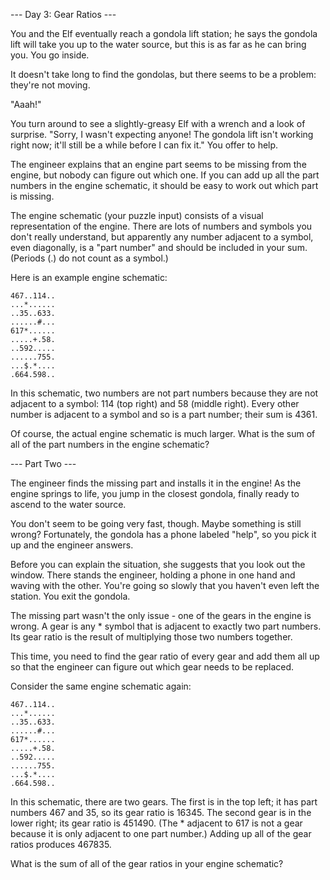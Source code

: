 --- Day 3: Gear Ratios ---

You and the Elf eventually reach a gondola lift station; he says the gondola lift will take you up to the water source, 
but this is as far as he can bring you. You go inside.

It doesn't take long to find the gondolas, but there seems to be a problem: they're not moving.

"Aaah!"

You turn around to see a slightly-greasy Elf with a wrench and a look of surprise. "Sorry, I wasn't expecting anyone!
 The gondola lift isn't working right now; it'll still be a while before I can fix it." You offer to help.

The engineer explains that an engine part seems to be missing from the engine, but nobody can figure out which one. 
If you can add up all the part numbers in the engine schematic, it should be easy to work out which part is missing.

The engine schematic (your puzzle input) consists of a visual representation of the engine. 
There are lots of numbers and symbols you don't really understand, but apparently any number adjacent to a symbol,
 even diagonally, is a "part number" and should be included in your sum. (Periods (.) do not count as a symbol.)

Here is an example engine schematic:

```
467..114..
...*......
..35..633.
......#...
617*......
.....+.58.
..592.....
......755.
...$.*....
.664.598..
```

In this schematic, two numbers are not part numbers because they are not adjacent to a symbol: 
114 (top right) and 58 (middle right). Every other number is adjacent to a symbol and so is a part number; 
their sum is 4361.

Of course, the actual engine schematic is much larger. What is the sum of all of the part numbers in the engine
 schematic?

--- Part Two ---

The engineer finds the missing part and installs it in the engine! As the engine springs to life, 
you jump in the closest gondola, finally ready to ascend to the water source.

You don't seem to be going very fast, though. Maybe something is still wrong? Fortunately, 
the gondola has a phone labeled "help", so you pick it up and the engineer answers.

Before you can explain the situation, she suggests that you look out the window. 
There stands the engineer, holding a phone in one hand and waving with the other. 
You're going so slowly that you haven't even left the station. You exit the gondola.

The missing part wasn't the only issue - one of the gears in the engine is wrong. 
A gear is any * symbol that is adjacent to exactly two part numbers.
Its gear ratio is the result of multiplying those two numbers together.

This time, you need to find the gear ratio of every gear and add them all up so that the engineer can figure 
out which gear needs to be replaced.

Consider the same engine schematic again:

```
467..114..
...*......
..35..633.
......#...
617*......
.....+.58.
..592.....
......755.
...$.*....
.664.598..
```

In this schematic, there are two gears. The first is in the top left; it has part numbers 467 and 35, so its gear ratio is 16345. The second gear is in the lower right; its gear ratio is 451490. (The * adjacent to 617 is not a gear because it is only adjacent to one part number.) Adding up all of the gear ratios produces 467835.

What is the sum of all of the gear ratios in your engine schematic?
